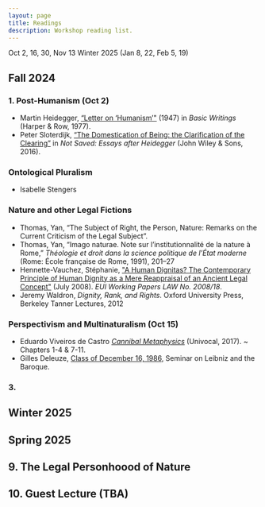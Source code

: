 ```yaml
---
layout: page
title: Readings
description: Workshop reading list.
---
```


Oct 2, 16, 30, Nov 13
Winter 2025 (Jan 8, 22, Feb 5, 19)

## Fall 2024

### 1. Post-Humanism (Oct 2)
- Martin Heidegger, [“Letter on ‘Humanism’"]() (1947) in *Basic Writings* (Harper & Row, 1977).
- Peter Sloterdijk, [“The Domestication of Being: the Clarification of the Clearing”]() in *Not Saved: Essays after Heidegger* (John Wiley & Sons, 2016).

### Ontological Pluralism
- Isabelle Stengers

### Nature and other Legal Fictions
- Thomas, Yan, “The Subject of Right, the Person, Nature: Remarks on the Current Criticism of the Legal Subject”.
- Thomas, Yan, “Imago naturae. Note sur l’institutionnalité de la nature à Rome,” *Théologie et droit dans la science politique de l’État moderne* (Rome: École française de Rome, 1991), 201–27
-  Hennette-Vauchez, Stéphanie, ["A Human Dignitas? The Contemporary Principle of Human Dignity as a Mere Reappraisal of an Ancient Legal Concept"]() (July 2008). *EUI Working Papers LAW No. 2008/18*.
- Jeremy Waldron, *Dignity, Rank, and Rights*. Oxford University Press, Berkeley Tanner Lectures, 2012


### Perspectivism and Multinaturalism (Oct 15)
- Eduardo Viveiros de Castro [*Cannibal Metaphysics*]() (Univocal, 2017). ~ Chapters 1-4 & 7-11.
- Gilles Deleuze, [Class of December 16, 1986](), Seminar on Leibniz and the Baroque. 

### 3.


## Winter 2025


## Spring 2025

## 9. The Legal Personhoood of Nature 

## 10. Guest Lecture (TBA)
